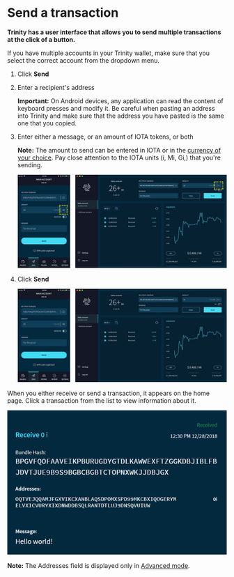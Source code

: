 # Send a transaction

**Trinity has a user interface that allows you to send multiple transactions at the click of a button.**

If you have multiple accounts in your Trinity wallet, make sure that you select the correct account from the dropdown menu.

1. Click **Send**
2. Enter a recipient's address
    
   **Important:** On Android devices, any application can read the content of keyboard presses and modify it. Be careful when pasting an address into Trinity and make sure that the address you have pasted is the same one that you copied.

3. Enter either a message, or an amount of IOTA tokens, or both

    **Note:** The amount to send can be entered in IOTA or in the [currency of your choice](../how-to-guides/change-the-general-settings.md). Pay close attention to the IOTA units (i, Mi, Gi,) that you're sending.

    ![IOTA units](../sending-value-highlighted.jpg)
4. Click **Send**

    ![Sending IOTA tokens](../send.jpg)

When you either receive or send a transaction, it appears on the home page. Click a transaction from the list to view information about it.

![A received transaction](../trinity-receive-message.png)

**Note:** The Addresses field is displayed only in [Advanced mode](../how-to-guides/change-the-advanced-settings.md).


